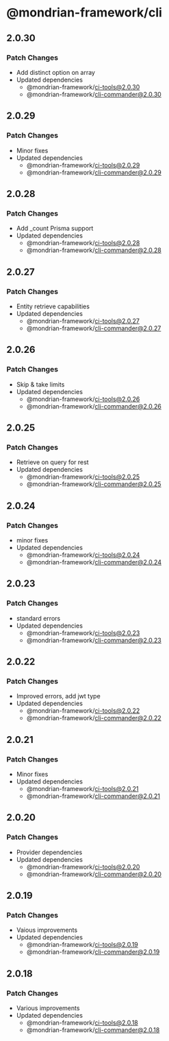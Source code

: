 # @mondrian-framework/cli

## 2.0.30

### Patch Changes

- Add distinct option on array
- Updated dependencies
  - @mondrian-framework/ci-tools@2.0.30
  - @mondrian-framework/cli-commander@2.0.30

## 2.0.29

### Patch Changes

- Minor fixes
- Updated dependencies
  - @mondrian-framework/ci-tools@2.0.29
  - @mondrian-framework/cli-commander@2.0.29

## 2.0.28

### Patch Changes

- Add \_count Prisma support
- Updated dependencies
  - @mondrian-framework/ci-tools@2.0.28
  - @mondrian-framework/cli-commander@2.0.28

## 2.0.27

### Patch Changes

- Entity retrieve capabilities
- Updated dependencies
  - @mondrian-framework/ci-tools@2.0.27
  - @mondrian-framework/cli-commander@2.0.27

## 2.0.26

### Patch Changes

- Skip & take limits
- Updated dependencies
  - @mondrian-framework/ci-tools@2.0.26
  - @mondrian-framework/cli-commander@2.0.26

## 2.0.25

### Patch Changes

- Retrieve on query for rest
- Updated dependencies
  - @mondrian-framework/ci-tools@2.0.25
  - @mondrian-framework/cli-commander@2.0.25

## 2.0.24

### Patch Changes

- minor fixes
- Updated dependencies
  - @mondrian-framework/ci-tools@2.0.24
  - @mondrian-framework/cli-commander@2.0.24

## 2.0.23

### Patch Changes

- standard errors
- Updated dependencies
  - @mondrian-framework/ci-tools@2.0.23
  - @mondrian-framework/cli-commander@2.0.23

## 2.0.22

### Patch Changes

- Improved errors, add jwt type
- Updated dependencies
  - @mondrian-framework/ci-tools@2.0.22
  - @mondrian-framework/cli-commander@2.0.22

## 2.0.21

### Patch Changes

- Minor fixes
- Updated dependencies
  - @mondrian-framework/ci-tools@2.0.21
  - @mondrian-framework/cli-commander@2.0.21

## 2.0.20

### Patch Changes

- Provider dependencies
- Updated dependencies
  - @mondrian-framework/ci-tools@2.0.20
  - @mondrian-framework/cli-commander@2.0.20

## 2.0.19

### Patch Changes

- Vaious improvements
- Updated dependencies
  - @mondrian-framework/ci-tools@2.0.19
  - @mondrian-framework/cli-commander@2.0.19

## 2.0.18

### Patch Changes

- Various improvements
- Updated dependencies
  - @mondrian-framework/ci-tools@2.0.18
  - @mondrian-framework/cli-commander@2.0.18
